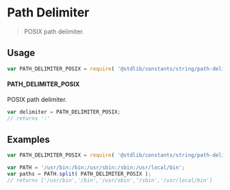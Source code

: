 # Path Delimiter

> POSIX path delimiter.

<section class="usage">

## Usage

```javascript
var PATH_DELIMITER_POSIX = require( '@stdlib/constants/string/path-delimiter-posix' );
```

#### PATH_DELIMITER_POSIX

POSIX path delimiter.

```javascript
var delimiter = PATH_DELIMITER_POSIX;
// returns ':'
```

</section>

<!-- /.usage -->

<section class="examples">

## Examples

```javascript
var PATH_DELIMITER_POSIX = require( '@stdlib/constants/string/path-delimiter-posix' );

var PATH = '/usr/bin:/bin:/usr/sbin:/sbin:/usr/local/bin';
var paths = PATH.split( PATH_DELIMITER_POSIX );
// returns ['/usr/bin','/bin','/usr/sbin','/sbin','/usr/local/bin']
```

</section>

<!-- /.examples -->

<section class="links">

</section>

<!-- /.links -->
